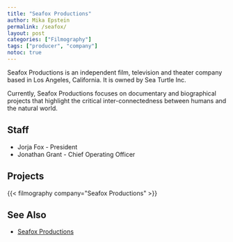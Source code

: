 ```yaml
---
title: "Seafox Productions"
author: Mika Epstein
permalink: /seafox/
layout: post
categories: ["Filmography"]
tags: ["producer", "company"]
notoc: true
---
```


Seafox Productions is an independent film, television and theater company based in Los Angeles, California. It is owned by Sea Turtle Inc.

Currently, Seafox Productions focuses on documentary and biographical projects that highlight the critical inter-connectedness between humans and the natural world.

## Staff

* Jorja Fox - President
* Jonathan Grant - Chief Operating Officer

## Projects

{{< filmography company="Seafox Productions" >}}

## See Also
* [Seafox Productions](http://www.seafoxproductions.com/)